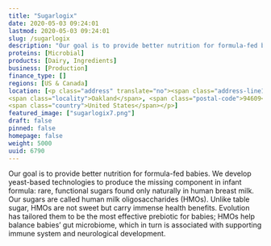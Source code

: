 ```yaml
---
title: "Sugarlogix"
date: 2020-05-03 09:24:01
lastmod: 2020-05-03 09:24:01
slug: /sugarlogix
description: "Our goal is to provide better nutrition for formula-fed babies. We develop yeast-based technologies to produce the missing component in infant formula: rare, functional sugars found only naturally in human breast milk. Our sugars are called human milk oligosaccharides (HMOs). Unlike table sugar, HMOs are not sweet but carry immense health benefits. Evolution has tailored them to be the most effective prebiotic for babies; HMOs help balance babies’ gut microbiome, which in turn is associated with supporting immune system and neurological development."
proteins: [Microbial]
products: [Dairy, Ingredients]
business: [Production]
finance_type: []
regions: [US & Canada]
location: [<p class="address" translate="no"><span class="address-line1">Webster Street</span><br>
<span class="locality">Oakland</span>, <span class="postal-code">94609</span><br>
<span class="country">United States</span></p>]
featured_image: ["sugarlogix7.png"]
draft: false
pinned: false
homepage: false
weight: 5000
uuid: 6790
---
```

<p>Our goal is to provide better nutrition for formula-fed babies. We develop yeast-based technologies to produce the missing component in infant formula: rare, functional sugars found only naturally in human breast milk. Our sugars are called human milk oligosaccharides (HMOs). Unlike table sugar, HMOs are not sweet but carry immense health benefits. Evolution has tailored them to be the most effective prebiotic for babies; HMOs help balance babies’ gut microbiome, which in turn is associated with supporting immune system and neurological development.</p>
